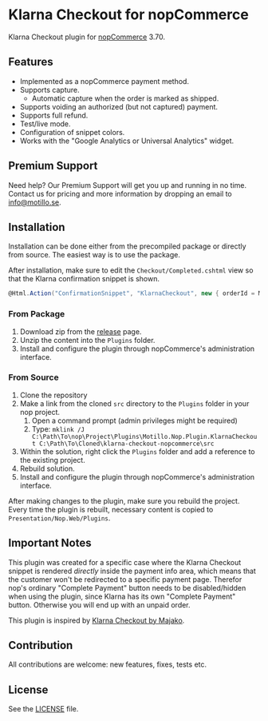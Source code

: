 # Klarna Checkout for nopCommerce

Klarna Checkout plugin for [nopCommerce](http://nopcommerce.codeplex.com/) 3.70.

## Features

- Implemented as a nopCommerce payment method.
- Supports capture.
   - Automatic capture when the order is marked as shipped.
- Supports voiding an authorized (but not captured) payment.
- Supports full refund.
- Test/live mode.
- Configuration of snippet colors.
- Works with the "Google Analytics or Universal Analytics" widget.

## Premium Support
 
Need help? Our Premium Support will get you up and running in no time. Contact us for pricing and more information by dropping an email to [info@motillo.se](mailto:info@motillo.se).

## Installation

Installation can be done either from the precompiled package or directly from source. The easiest way is to use the package.

After installation, make sure to edit the `Checkout/Completed.cshtml` view so that the Klarna confirmation snippet is shown.

```csharp
@Html.Action("ConfirmationSnippet", "KlarnaCheckout", new { orderId = Model.OrderId })
```

### From Package

1. Download zip from the [release](https://github.com/Motillo/klarna-checkout-nopcommerce/releases) page.
2. Unzip the content into the `Plugins` folder.
3. Install and configure the plugin through nopCommerce's administration interface.

### From Source

1. Clone the repository
2. Make a link from the cloned `src` directory to the `Plugins` folder in your nop project.  
    1. Open a command prompt (admin privileges might be required)
    2. Type: `mklink /J C:\Path\To\nop\Project\Plugins\Motillo.Nop.Plugin.KlarnaCheckout C:\Path\To\Cloned\klarna-checkout-nopcommerce\src`
3. Within the solution, right click the `Plugins` folder and add a reference to the existing project.
4. Rebuild solution.
5. Install and configure the plugin through nopCommerce's administration interface.

After making changes to the plugin, make sure you rebuild the project. Every time the plugin is rebuilt, necessary content is copied to `Presentation/Nop.Web/Plugins`.

## Important Notes

This plugin was created for a specific case where the Klarna Checkout snippet is rendered *directly* inside the payment info area,
which means that the customer won't be redirected to a specific payment page. Therefor nop's ordinary "Complete Payment" button needs to be
disabled/hidden when using the plugin, since Klarna has its own "Complete Payment" button. Otherwise you will end up with an unpaid order.

This plugin is inspired by [Klarna Checkout by Majako](https://github.com/martingust/klarna-checkout-nopcommerce).

## Contribution

All contributions are welcome: new features, fixes, tests etc.

## License

See the [LICENSE](LICENSE) file.
